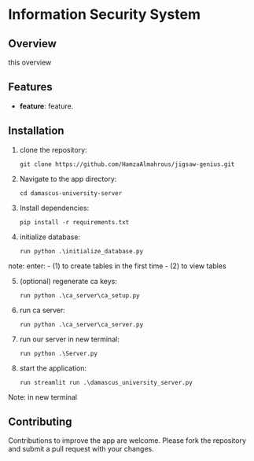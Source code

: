 # Information Security System

## Overview
this overview

## Features
- **feature**: feature.

## Installation
1. clone the repository:
   ```
   git clone https://github.com/HamzaAlmahrous/jigsaw-genius.git
   ```
2. Navigate to the app directory:
   ```
   cd damascus-university-server
   ```
3. Install dependencies:
   ```
   pip install -r requirements.txt
   ```
4. initialize database:
   ```
   run python .\initialize_database.py
   ```
note: enter: - (1) to create tables in the first time - (2) to view tables

5. (optional) regenerate ca keys:
   ```
   run python .\ca_server\ca_setup.py 
   ```

6. run ca server:
   ```
   run python .\ca_server\ca_server.py
   ```

7. run our server in new terminal:
   ```
   run python .\Server.py
   ```

8. start the application:
   ```
   run streamlit run .\damascus_university_server.py
   ```
Note: in new terminal

## Contributing
Contributions to improve the app are welcome. Please fork the repository and submit a pull request with your changes.
